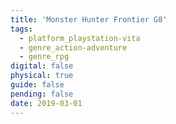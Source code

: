 ```yaml
---
title: 'Monster Hunter Frontier G8'
tags:
  - platform_playstation-vita
  - genre_action-adventure
  - genre_rpg
digital: false
physical: true
guide: false
pending: false
date: 2019-03-01
---
```

